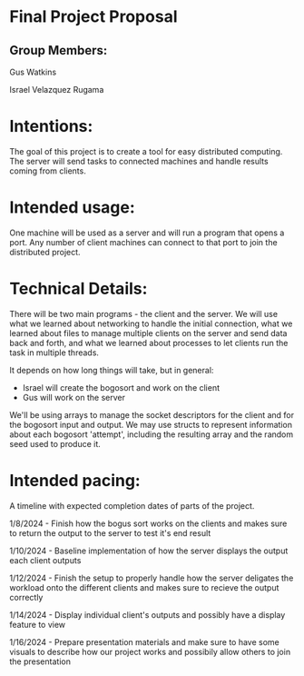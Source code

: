 # Final Project Proposal

## Group Members:

Gus Watkins

Israel Velazquez Rugama
       
# Intentions:
    
The goal of this project is to create a tool for easy distributed computing. The server will send tasks to connected machines and handle results coming from clients.

# Intended usage:

One machine will be used as a server and will run a program that opens a port. Any number of client machines can connect to that port to join the distributed project.
  
# Technical Details:

There will be two main programs - the client and the server. We will use what we learned about networking to handle the initial connection, what we learned about files to manage multiple clients on the server and send data back and forth, and what we learned about processes to let clients run the task in multiple threads.


It depends on how long things will take, but in general:
- Israel will create the bogosort and work on the client
- Gus will work on the server


We'll be using arrays to manage the socket descriptors for the client and for the bogosort input and output. We may use structs to represent information about each bogosort 'attempt', including the resulting array and the random seed used to produce it.
    
# Intended pacing:

A timeline with expected completion dates of parts of the project.

1/8/2024 - Finish how the bogus sort works on the clients and makes sure to return the output to the server to test it's end result

1/10/2024 - Baseline implementation of how the server displays the output each client outputs

1/12/2024 - Finish the setup to properly handle how the server deligates the workload onto the different clients and makes sure to recieve the output correctly

1/14/2024 - Display individual client's outputs and possibly have a display feature to view

1/16/2024 - Prepare presentation materials and make sure to have some visuals to describe how our project works and possibily allow others to join the presentation

